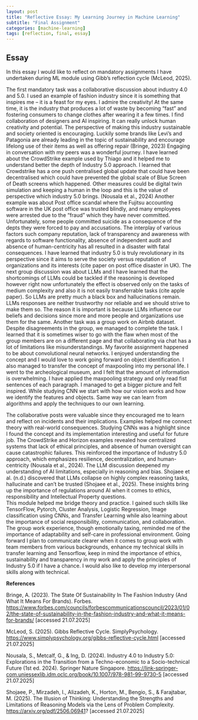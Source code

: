 ```yaml
---
layout: post
title: "Reflective Essay: My Learning Journey in Machine Learning"
subtitle: "Final Assignment"
categories: [machine-learning]
tags: [reflection, final, essay]
---
```


## Essay
In this essay I would like to reflect on mandatory assignments I have undertaken during ML module using Gibb’s reflection cycle (McLeod, 2025).
<!--more-->

The first mandatory task was a collaborative discussion about industry 4.0 and 5.0. I used an example of fashion industry since it is something that inspires me – it is a feast for my eyes. I admire the creativity! At the same time, it is the industry that produces a lot of waste by becoming “fast” and fostering consumers to change clothes after wearing it a few times. I find collaboration of designers and AI inspiring. It can really unlock human creativity and potential. The perspective of making this industry sustainable and society oriented is encouraging. Luckily some brands like Levi’s and Patagonia are already leading in the topic of sustainability and encourage lifelong use of their items as well as offering repair (Bringe, 2023)
Engaging in conversation with my peers was a wonderful journey. I have learned about the CrowdStrike example used by Thiago and it helped me to understand better the depth of Industry 5.0 approach. I learned that Crowdstrike has a one push centralised global update that could have been decentralised which could have prevented the global scale of Blue Screen of Death screens which happened. Other measures could be digital twin simulation and keeping a human in the loop and this is the value of perspective which industry 5.0 brings. (Nousala et al., 2024)
Another example was about Post office scandal where the Fujitsu accounting software in the UK post office was trusted blindly, and many employees were arrested due to the “fraud” which they have never committed. Unfortunately, some people committed suicide as a consequence of the depts they were forced to pay and accusations. The interplay of various factors such company reputation, lack of transparency and awareness with regards to software functionality, absence of independent audit and absence of human-centricity has all resulted in a disaster with fatal consequences. I have learned that industry 5.0 is truly revolutionary in its perspective since it aims to serve the society versus reputation of organizations and its interests (cite paper on post office disaster in UK). 
The next group discussion was about LLMs and I have learned that the shortcomings of LLMs could be tackled if the reasoning is developed however right now unfortunately the effect is observed only on the tasks of medium complexity and also it is not easily transferrable tasks (cite apple paper). So LLMs are pretty much a black box and hallucinations remain. LLMs responses are neither trustworthy nor reliable and we should strive to make them so. The reason it is important is because LLMs influence our beliefs and decisions since more and more people and organizations use them for the same. 
Another task was a group work on Airbnb dataset. Despite disagreements in the group, we managed to complete the task. I learned that it is sometimes wiser to go with the flaw when most of the group members are on a different page and that collaborating via chat has a lot of limitations like misunderstandings. 
My favorite assignment happened to be about convolutional neural networks. I enjoyed understanding the concept and I would love to work going forward on object identification. I also managed to transfer the concept of maxpooling into my personal life. I went to the archeological museum, and I felt that the amount of information is overwhelming. I have applied the maxpooling strategy and only read fist sentences of each paragraph. I managed to get a bigger picture and felt inspired. While studying CNN we start with how our vision works and how we identify the features and objects. Same way we can learn from algorithms and apply the techniques to our own learning. 

The collaborative posts were valuable since they encouraged me to learn and reflect on incidents and their implications. Examples helped me connect theory with real-world consequences. Studying CNNs was a highlight since I found the concept and its implementation interesting and useful for future job. 
The CrowdStrike and Horizon examples revealed how centralized systems that lack of ethical principles, and absence of human oversight can cause catastrophic failures. This reinforced the importance of Industry 5.0 approach, which emphasizes resilience, decentralization, and human-centricity (Nousala et al., 2024). The LLM discussion deepened my understanding of AI limitations, especially in reasoning and bias. Shojaee et al. (n.d.) discovered that LLMs collapse on highly complex reasoning tasks, hallucinate and can’t be trusted (Shojaee et al., 2025). These insights bring up the importance of regulations around AI when it comes to ethics, responsibility and Intellectual Property questions.  
This module helped me bridge theory and practice. I gained such skills like TensorFlow, Pytorch, Cluster Analysis, Logistic Regression, Image classification using CNNs, and Transfer Learning while also learning about the importance of social responsibility, communication, and collaboration. The group work experience, though emotionally taxing, reminded me of the importance of adaptability and self-care in professional environment.
Going forward I plan to communicate clearer when it comes to group work with team members from various backgrounds, enhance my technical skills in transfer learning and Tensorflow, keep in mind the importance of ethics, sustainability and transparency in my work and apply the principles of Industry 5.0 if I have a chance. I would also like to develop my interpersonal skills along with technical. 

**References**

Bringe, A. (2023). The State Of Sustainability In The Fashion Industry (And What It Means For Brands). Forbes. https://www.forbes.com/councils/forbescommunicationscouncil/2023/01/02/the-state-of-sustainability-in-the-fashion-industry-and-what-it-means-for-brands/ [accessed 21.07.2025]

McLeod, S. (2025). Gibbs Reflective Cycle. SimplyPsychology. https://www.simplypsychology.org/gibbs-reflective-cycle.html [accessed 21.07.2025]

Nousala, S., Metcalf, G., & Ing, D. (2024). Industry 4.0 to Industry 5.0: Explorations in the Transition from a Techno-economic to a Socio-technical Future (1st ed. 2024). Springer Nature Singapore. https://link-springer-com.uniessexlib.idm.oclc.org/book/10.1007/978-981-99-9730-5 [accessed 21.07.2025]

Shojaee, P., Mirzadeh, I., Alizadeh, K., Horton, M., Bengio, S., & Farajtabar, M. (2025). The Illusion of Thinking: Understanding the Strengths and Limitations of Reasoning Models  via the Lens of Problem Complexity. https://arxiv.org/pdf/2506.06941? [accessed 21.07.2025]


